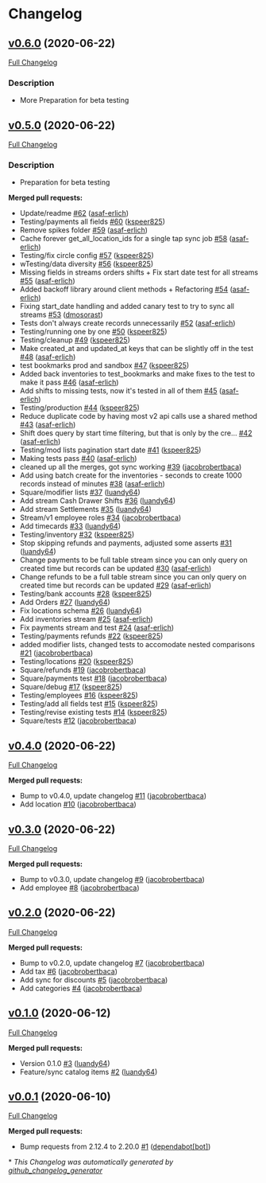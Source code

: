 # Changelog

## [v0.6.0](https://github.com/singer-io/tap-square/tree/v0.6.0) (2020-06-22)

[Full Changelog](https://github.com/singer-io/tap-square/compare/v0.4.0...v0.6.0)

### Description

* More Preparation for beta testing

## [v0.5.0](https://github.com/singer-io/tap-square/tree/v0.5.0) (2020-06-22)

[Full Changelog](https://github.com/singer-io/tap-square/compare/v0.4.0...v0.5.0)

### Description

* Preparation for beta testing

**Merged pull requests:**

- Update/readme [\#62](https://github.com/singer-io/tap-square/pull/62) ([asaf-erlich](https://github.com/asaf-erlich))
- Testing/payments all fields [\#60](https://github.com/singer-io/tap-square/pull/60) ([kspeer825](https://github.com/kspeer825))
- Remove spikes folder [\#59](https://github.com/singer-io/tap-square/pull/59) ([asaf-erlich](https://github.com/asaf-erlich))
- Cache forever get\_all\_location\_ids for a single tap sync job [\#58](https://github.com/singer-io/tap-square/pull/58) ([asaf-erlich](https://github.com/asaf-erlich))
- Testing/fix circle config [\#57](https://github.com/singer-io/tap-square/pull/57) ([kspeer825](https://github.com/kspeer825))
- wTesting/data diversity [\#56](https://github.com/singer-io/tap-square/pull/56) ([kspeer825](https://github.com/kspeer825))
- Missing fields in streams orders shifts + Fix start date test for all streams [\#55](https://github.com/singer-io/tap-square/pull/55) ([asaf-erlich](https://github.com/asaf-erlich))
- Added backoff library around client methods + Refactoring [\#54](https://github.com/singer-io/tap-square/pull/54) ([asaf-erlich](https://github.com/asaf-erlich))
- Fixing start\_date handling and added canary test to try to sync all streams [\#53](https://github.com/singer-io/tap-square/pull/53) ([dmosorast](https://github.com/dmosorast))
- Tests don't always create records unnecessarily [\#52](https://github.com/singer-io/tap-square/pull/52) ([asaf-erlich](https://github.com/asaf-erlich))
- Testing/running one by one [\#50](https://github.com/singer-io/tap-square/pull/50) ([kspeer825](https://github.com/kspeer825))
- Testing/cleanup [\#49](https://github.com/singer-io/tap-square/pull/49) ([kspeer825](https://github.com/kspeer825))
- Make created\_at and updated\_at keys that can be slightly off in the test [\#48](https://github.com/singer-io/tap-square/pull/48) ([asaf-erlich](https://github.com/asaf-erlich))
- test bookmarks prod and sandbox [\#47](https://github.com/singer-io/tap-square/pull/47) ([kspeer825](https://github.com/kspeer825))
- Added back inventories to test\_bookmarks and make fixes to the test to make it pass [\#46](https://github.com/singer-io/tap-square/pull/46) ([asaf-erlich](https://github.com/asaf-erlich))
- Add shifts to missing tests, now it's tested in all of them [\#45](https://github.com/singer-io/tap-square/pull/45) ([asaf-erlich](https://github.com/asaf-erlich))
- Testing/production [\#44](https://github.com/singer-io/tap-square/pull/44) ([kspeer825](https://github.com/kspeer825))
- Reduce duplicate code by having most v2 api calls use a shared method [\#43](https://github.com/singer-io/tap-square/pull/43) ([asaf-erlich](https://github.com/asaf-erlich))
- Shift does query by start time filtering, but that is only by the cre… [\#42](https://github.com/singer-io/tap-square/pull/42) ([asaf-erlich](https://github.com/asaf-erlich))
- Testing/mod lists pagination start date [\#41](https://github.com/singer-io/tap-square/pull/41) ([kspeer825](https://github.com/kspeer825))
- Making tests pass [\#40](https://github.com/singer-io/tap-square/pull/40) ([asaf-erlich](https://github.com/asaf-erlich))
- cleaned up all the merges, got sync working [\#39](https://github.com/singer-io/tap-square/pull/39) ([jacobrobertbaca](https://github.com/jacobrobertbaca))
- Add using batch create for the inventories - seconds to create 1000 records instead of minutes [\#38](https://github.com/singer-io/tap-square/pull/38) ([asaf-erlich](https://github.com/asaf-erlich))
- Square/modifier lists [\#37](https://github.com/singer-io/tap-square/pull/37) ([luandy64](https://github.com/luandy64))
- Add stream Cash Drawer Shifts [\#36](https://github.com/singer-io/tap-square/pull/36) ([luandy64](https://github.com/luandy64))
- Add stream Settlements [\#35](https://github.com/singer-io/tap-square/pull/35) ([luandy64](https://github.com/luandy64))
- Stream/v1 employee roles [\#34](https://github.com/singer-io/tap-square/pull/34) ([jacobrobertbaca](https://github.com/jacobrobertbaca))
- Add timecards [\#33](https://github.com/singer-io/tap-square/pull/33) ([luandy64](https://github.com/luandy64))
- Testing/inventory [\#32](https://github.com/singer-io/tap-square/pull/32) ([kspeer825](https://github.com/kspeer825))
- Stop skipping refunds and payments, adjusted some asserts [\#31](https://github.com/singer-io/tap-square/pull/31) ([luandy64](https://github.com/luandy64))
- Change payments to be full table stream since you can only query on created time but records can be updated [\#30](https://github.com/singer-io/tap-square/pull/30) ([asaf-erlich](https://github.com/asaf-erlich))
- Change refunds to be a full table stream since you can only query on created time but records can be updated [\#29](https://github.com/singer-io/tap-square/pull/29) ([asaf-erlich](https://github.com/asaf-erlich))
- Testing/bank accounts [\#28](https://github.com/singer-io/tap-square/pull/28) ([kspeer825](https://github.com/kspeer825))
- Add Orders [\#27](https://github.com/singer-io/tap-square/pull/27) ([luandy64](https://github.com/luandy64))
- Fix locations schema [\#26](https://github.com/singer-io/tap-square/pull/26) ([luandy64](https://github.com/luandy64))
- Add inventories stream [\#25](https://github.com/singer-io/tap-square/pull/25) ([asaf-erlich](https://github.com/asaf-erlich))
- Fix payments stream and test [\#24](https://github.com/singer-io/tap-square/pull/24) ([asaf-erlich](https://github.com/asaf-erlich))
- Testing/payments refunds [\#22](https://github.com/singer-io/tap-square/pull/22) ([kspeer825](https://github.com/kspeer825))
- added modifier lists, changed tests to accomodate nested comparisons [\#21](https://github.com/singer-io/tap-square/pull/21) ([jacobrobertbaca](https://github.com/jacobrobertbaca))
- Testing/locations [\#20](https://github.com/singer-io/tap-square/pull/20) ([kspeer825](https://github.com/kspeer825))
- Square/refunds [\#19](https://github.com/singer-io/tap-square/pull/19) ([jacobrobertbaca](https://github.com/jacobrobertbaca))
- Square/payments test [\#18](https://github.com/singer-io/tap-square/pull/18) ([jacobrobertbaca](https://github.com/jacobrobertbaca))
- Square/debug [\#17](https://github.com/singer-io/tap-square/pull/17) ([kspeer825](https://github.com/kspeer825))
- Testing/employees [\#16](https://github.com/singer-io/tap-square/pull/16) ([kspeer825](https://github.com/kspeer825))
- Testing/add all fields test [\#15](https://github.com/singer-io/tap-square/pull/15) ([kspeer825](https://github.com/kspeer825))
- Testing/revise existing tests [\#14](https://github.com/singer-io/tap-square/pull/14) ([kspeer825](https://github.com/kspeer825))
- Square/tests [\#12](https://github.com/singer-io/tap-square/pull/12) ([jacobrobertbaca](https://github.com/jacobrobertbaca))

## [v0.4.0](https://github.com/singer-io/tap-square/tree/v0.4.0) (2020-06-22)

[Full Changelog](https://github.com/singer-io/tap-square/compare/v0.3.0...v0.4.0)

**Merged pull requests:**

- Bump to v0.4.0, update changelog [\#11](https://github.com/singer-io/tap-square/pull/11) ([jacobrobertbaca](https://github.com/jacobrobertbaca))
- Add location [\#10](https://github.com/singer-io/tap-square/pull/10) ([jacobrobertbaca](https://github.com/jacobrobertbaca))

## [v0.3.0](https://github.com/singer-io/tap-square/tree/v0.3.0) (2020-06-22)

[Full Changelog](https://github.com/singer-io/tap-square/compare/v0.2.0...v0.3.0)

**Merged pull requests:**

- Bump to v0.3.0, update changelog [\#9](https://github.com/singer-io/tap-square/pull/9) ([jacobrobertbaca](https://github.com/jacobrobertbaca))
- Add employee [\#8](https://github.com/singer-io/tap-square/pull/8) ([jacobrobertbaca](https://github.com/jacobrobertbaca))

## [v0.2.0](https://github.com/singer-io/tap-square/tree/v0.2.0) (2020-06-22)

[Full Changelog](https://github.com/singer-io/tap-square/compare/v0.1.0...v0.2.0)

**Merged pull requests:**

- Bump to v0.2.0, update changelog [\#7](https://github.com/singer-io/tap-square/pull/7) ([jacobrobertbaca](https://github.com/jacobrobertbaca))
- Add tax [\#6](https://github.com/singer-io/tap-square/pull/6) ([jacobrobertbaca](https://github.com/jacobrobertbaca))
- Add sync for discounts [\#5](https://github.com/singer-io/tap-square/pull/5) ([jacobrobertbaca](https://github.com/jacobrobertbaca))
- Add categories [\#4](https://github.com/singer-io/tap-square/pull/4) ([jacobrobertbaca](https://github.com/jacobrobertbaca))

## [v0.1.0](https://github.com/singer-io/tap-square/tree/v0.1.0) (2020-06-12)

[Full Changelog](https://github.com/singer-io/tap-square/compare/v0.0.1...v0.1.0)

**Merged pull requests:**

- Version 0.1.0 [\#3](https://github.com/singer-io/tap-square/pull/3) ([luandy64](https://github.com/luandy64))
- Feature/sync catalog items [\#2](https://github.com/singer-io/tap-square/pull/2) ([luandy64](https://github.com/luandy64))

## [v0.0.1](https://github.com/singer-io/tap-square/tree/v0.0.1) (2020-06-10)

[Full Changelog](https://github.com/singer-io/tap-square/compare/b46489db5b3a94b113e142ef343cbd5dd1bb7542...v0.0.1)

**Merged pull requests:**

- Bump requests from 2.12.4 to 2.20.0 [\#1](https://github.com/singer-io/tap-square/pull/1) ([dependabot[bot]](https://github.com/apps/dependabot))



\* *This Changelog was automatically generated by [github_changelog_generator](https://github.com/github-changelog-generator/github-changelog-generator)*
